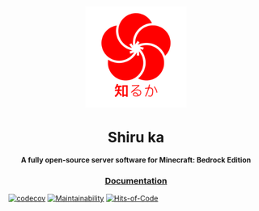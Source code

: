 <p align="center"><a href="http://shiruka.net"><img src="logo/SHIRUKA.png" width="200px"/></a></p>
<h1 align="center">Shiru ka</h1>
<p align="center"><strong>A fully open-source server software for Minecraft: Bedrock Edition</strong></p>
<h3 align="center">
  <a href="http://docs.shiruka.net">Documentation</a> 
</h3>

[![codecov](https://codecov.io/gh/shiruka/shiruka/branch/master/graph/badge.svg?token=R8GSQZLTS9)](https://codecov.io/gh/shiruka/shiruka)
[![Maintainability](https://api.codeclimate.com/v1/badges/39cc4c7bce400a705913/maintainability)](https://codeclimate.com/github/shiruka/shiruka/maintainability)
[![Hits-of-Code](https://hitsofcode.com/github/shiruka/shiruka)](https://hitsofcode.com/github/shiruka/shiruka/view)

